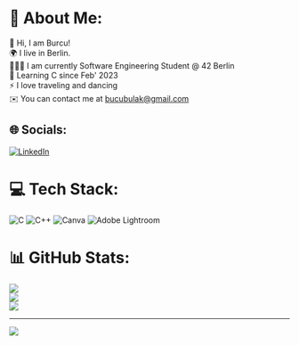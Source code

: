 # 💫 About Me:
👋 Hi, I am Burcu!<br>🌍 I live in Berlin.<br>👨🏻‍💻 I am currently Software Engineering Student @ 42 Berlin<br>🌱 Learning C since Feb' 2023<br>⚡ I love traveling and dancing<br>✉️  You can contact me at bucubulak@gmail.com


## 🌐 Socials:
[![LinkedIn](https://img.shields.io/badge/LinkedIn-%230077B5.svg?logo=linkedin&logoColor=white)](https://linkedin.com/in/https://www.linkedin.com/in/burcubulak/) 

# 💻 Tech Stack:
![C](https://img.shields.io/badge/c-%2300599C.svg?style=for-the-badge&logo=c&logoColor=white) ![C++](https://img.shields.io/badge/c++-%2300599C.svg?style=for-the-badge&logo=c%2B%2B&logoColor=white) ![Canva](https://img.shields.io/badge/Canva-%2300C4CC.svg?style=for-the-badge&logo=Canva&logoColor=white) ![Adobe Lightroom](https://img.shields.io/badge/Adobe%20Lightroom-31A8FF.svg?style=for-the-badge&logo=Adobe%20Lightroom&logoColor=white)
# 📊 GitHub Stats:
![](https://github-readme-stats.vercel.app/api?username=BurcuBulakBozkurt&theme=dark&hide_border=false&include_all_commits=false&count_private=false)<br/>
![](https://github-readme-streak-stats.herokuapp.com/?user=BurcuBulakBozkurt&theme=dark&hide_border=false)<br/>
![](https://github-readme-stats.vercel.app/api/top-langs/?username=BurcuBulakBozkurt&theme=dark&hide_border=false&include_all_commits=false&count_private=false&layout=compact)

---
[![](https://visitcount.itsvg.in/api?id=BurcuBulakBozkurt&icon=0&color=6)](https://visitcount.itsvg.in)

<!-- Proudly created with GPRM ( https://gprm.itsvg.in ) -->
